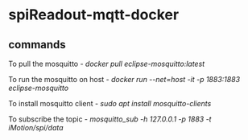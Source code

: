 # spiReadout-mqtt-docker
## commands
<p>To pull the mosquitto - <i>docker pull eclipse-mosquitto:latest</i></p>
<p>To run the mosquitto on host -  <i>docker run --net=host -it -p 1883:1883 eclipse-mosquitto</i></p>
<p>To install mosquitto client - <i>sudo apt install mosquitto-clients</i></p>
<p>To subscribe the topic - <i>mosquitto_sub -h 127.0.0.1 -p 1883 -t iMotion/spi/data</i></p>
